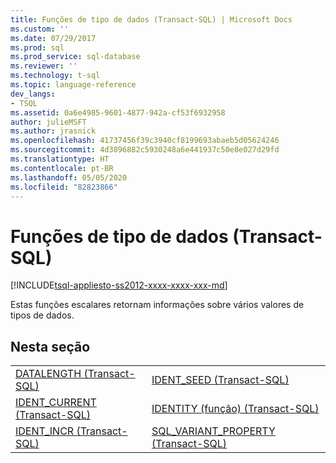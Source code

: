 ```yaml
---
title: Funções de tipo de dados (Transact-SQL) | Microsoft Docs
ms.custom: ''
ms.date: 07/29/2017
ms.prod: sql
ms.prod_service: sql-database
ms.reviewer: ''
ms.technology: t-sql
ms.topic: language-reference
dev_langs:
- TSQL
ms.assetid: 0a6e4985-9601-4877-942a-cf53f6932958
author: julieMSFT
ms.author: jrasnick
ms.openlocfilehash: 41737456f39c3940cf8199693abaeb5d05624246
ms.sourcegitcommit: 4d3896882c5930248a6e441937c50e8e027d29fd
ms.translationtype: HT
ms.contentlocale: pt-BR
ms.lasthandoff: 05/05/2020
ms.locfileid: "82823866"
---
```

# <a name="data-type-functions-transact-sql"></a>Funções de tipo de dados (Transact-SQL)
[!INCLUDE[tsql-appliesto-ss2012-xxxx-xxxx-xxx-md](../../includes/tsql-appliesto-ss2012-xxxx-xxxx-xxx-md.md)]

Estas funções escalares retornam informações sobre vários valores de tipos de dados.
  
## <a name="in-this-section"></a>Nesta seção
  
|||  
|-|-|  
|[DATALENGTH &#40;Transact-SQL&#41;](../../t-sql/functions/datalength-transact-sql.md)|[IDENT_SEED &#40;Transact-SQL&#41;](../../t-sql/functions/ident-seed-transact-sql.md)|  
|[IDENT_CURRENT &#40;Transact-SQL&#41;](../../t-sql/functions/ident-current-transact-sql.md)|[IDENTITY &#40;função&#41; &#40;Transact-SQL&#41;](../../t-sql/functions/identity-function-transact-sql.md)|  
|[IDENT_INCR &#40;Transact-SQL&#41;](../../t-sql/functions/ident-incr-transact-sql.md)|[SQL_VARIANT_PROPERTY &#40;Transact-SQL&#41;](../../t-sql/functions/sql-variant-property-transact-sql.md)|  
  
  
